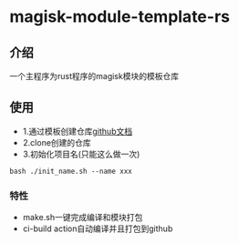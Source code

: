 # magisk-module-template-rs

## 介绍
一个主程序为rust程序的magisk模块的模板仓库

## 使用
* 1.通过模板创建仓库[github文档](https://docs.github.com/en/repositories/creating-and-managing-repositories/creating-a-repository-from-a-template)
* 2.clone创建的仓库
* 3.初始化项目名(只能这么做一次)
```
bash ./init_name.sh --name xxx
```

### 特性
* make.sh一键完成编译和模块打包
* ci-build action自动编译并且打包到github
